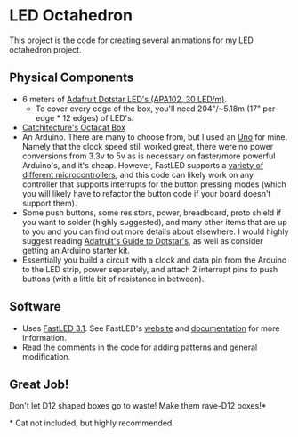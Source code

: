 # LED Octahedron

This project is the code for creating several animations for my LED octahedron
project.

## Physical Components

* 6 meters of [Adafruit Dotstar LED's (APA102, 30 LED/m)][dotstars].
  * To cover every edge of the box, you'll need 204"/~5.18m (17" per edge * 12
    edges) of LED's.
* [Catchitecture's Octacat Box][octacat]
* An Arduino. There are many to choose from, but I used an [Uno][uno] for mine.
  Namely that the clock speed still worked great, there were no power
  conversions from 3.3v to 5v as is necessary on faster/more powerful
  Arduino's, and it's cheap. However, FastLED supports a [variety of different
  microcontrollers][fastled_controllers], and this code can likely work on any
  controller that supports interrupts for the button pressing modes (which
  you will likely have to refactor the button code if your board doesn't
  support them).
* Some push buttons, some resistors, power, breadboard, proto shield if you
  want to solder (highly suggested), and many other items that are up to you
  and you can find out more details about elsewhere. I would highly suggest
  reading [Adafruit's Guide to Dotstar's][dotstar_guide], as well as consider
  getting an Arduino starter kit.
* Essentially you build a circuit with a clock and data pin from the Arduino to
  the LED strip, power separately, and attach 2 interrupt pins to push buttons
  (with a little bit of resistance in between).

## Software

* Uses [FastLED 3.1][fastled_release]. See FastLED's [website][fastled_site]
  and [documentation][fastled_docs] for more information.
* Read the comments in the code for adding patterns and general modification.

[dotstar_guide]: https://learn.adafruit.com/adafruit-dotstar-leds
[dotstars]: https://www.adafruit.com/products/2237
[fastled_controllers]: https://github.com/FastLED/FastLED/wiki/Overview#supported-platforms
[fastled_docs]: https://github.com/FastLED/FastLED/wiki/Overview
[fastled_release]: https://github.com/FastLED/FastLED/releases/tag/v3.1.0
[fastled_site]: http://fastled.io/
[octacat]: http://www.catchitecture.com/#!product-page/cba4/9d8d564f-df7c-08bb-7562-52b1b8a3086f
[uno]: https://www.arduino.cc/en/Main/ArduinoBoardUno

## Great Job!

Don't let D12 shaped boxes go to waste! Make them rave-D12 boxes!\*

\* Cat not included, but highly recommended.

